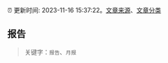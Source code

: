 :alarm_clock: 更新时间: 2023-11-16 15:37:22。[文章来源](/README.md)、[文章分类](/TAGS.md)

## 报告


> 关键字：`报告`、`月报`



